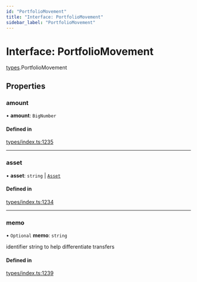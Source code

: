 ```yaml
---
id: "PortfolioMovement"
title: "Interface: PortfolioMovement"
sidebar_label: "PortfolioMovement"
---
```


# Interface: PortfolioMovement

[types](../../../modules/Types/Types.md).PortfolioMovement

## Properties

### amount

• **amount**: `BigNumber`

#### Defined in

[types/index.ts:1235](https://github.com/PolymeshAssociation/polymesh-sdk/blob/15be87e8/src/types/index.ts#L1235)

___

### asset

• **asset**: `string` \| [`Asset`](../../../classes/API/Entities/Asset/Asset.md)

#### Defined in

[types/index.ts:1234](https://github.com/PolymeshAssociation/polymesh-sdk/blob/15be87e8/src/types/index.ts#L1234)

___

### memo

• `Optional` **memo**: `string`

identifier string to help differentiate transfers

#### Defined in

[types/index.ts:1239](https://github.com/PolymeshAssociation/polymesh-sdk/blob/15be87e8/src/types/index.ts#L1239)
